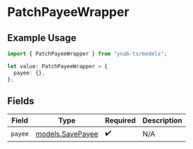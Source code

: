 # PatchPayeeWrapper

## Example Usage

```typescript
import { PatchPayeeWrapper } from "ynab-ts/models";

let value: PatchPayeeWrapper = {
  payee: {},
};
```

## Fields

| Field                                      | Type                                       | Required                                   | Description                                |
| ------------------------------------------ | ------------------------------------------ | ------------------------------------------ | ------------------------------------------ |
| `payee`                                    | [models.SavePayee](../models/savepayee.md) | :heavy_check_mark:                         | N/A                                        |